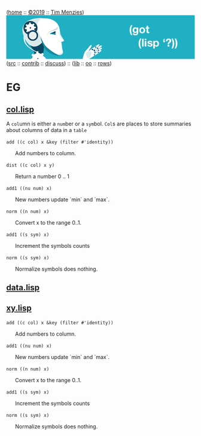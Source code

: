 <a name=top></a>
([home](https://github.com/timm/lisp/blob/master/README.md#top) ::
[&copy;2019](https://github.com/timm/lisp/blob/master/LICENSE.md) ::
[Tim Menzies](http://menzies.us))
<img width=1 height=25 src="https://github.com/timm/lisp/blob/master/etc/img/FFFFFF.png">
<a href="https://github.com/timm/lisp/blob/master/README.md#top">
<img src="https://raw.githubusercontent.com/timm/lisp/master/etc/img/gotlisp.png" ></a><br>
([src](http://github.com/timm/lisp) ::
[contrib](https://github.com/timm/lisp/blob/master/CONTRIBUTING.md) ::
[discuss](https://github.com/timm/lisp/issues))  ::
([lib](https://github.com/timm/lisp/tree/master/src/lib/README.md#top) ::
[oo](https://github.com/timm/lisp/tree/master/src/oo/README.md#top)  :: 
[rows](https://github.com/timm/lisp/tree/master/src/rows/README.md#top))

# EG




## [col.lisp](col.lisp)



A `col`umn is either a `num`ber or a `sym`bol.
`Col`s are places to store summaries about columns
of data in a `table`



`add ((c col) x &key (filter #'identity))`

<ul>   Add numbers to column.
</ul>

`dist ((c col) x y)`

<ul>   Return a number 0 .. 1
</ul>

`add1 ((nu num) x)`

<ul>   New numbers update `min` and `max`.
</ul>

`norm ((n num) x)`

<ul>   Convert x to the range 0..1.
</ul>

`add1 ((s sym) x)`

<ul>   Increment the symbols counts
</ul>

`norm ((s sym) x)`

<ul>   Normalize symbols does nothing.
</ul>


## [data.lisp](data.lisp)



## [xy.lisp](xy.lisp)


`add ((c col) x &key (filter #'identity))`

<ul>   Add numbers to column.
</ul>

`add1 ((nu num) x)`

<ul>   New numbers update `min` and `max`.
</ul>

`norm ((n num) x)`

<ul>   Convert x to the range 0..1.
</ul>

`add1 ((s sym) x)`

<ul>   Increment the symbols counts
</ul>

`norm ((s sym) x)`

<ul>   Normalize symbols does nothing.
</ul>
